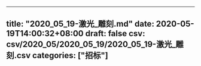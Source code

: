 
---
title: "2020_05_19-激光_雕刻.md"
date: 2020-05-19T14:00:32+08:00
draft: false
csv: csv/2020_05/2020_05_19/2020_05_19-激光_雕刻.csv
categories: ["招标"]
---
